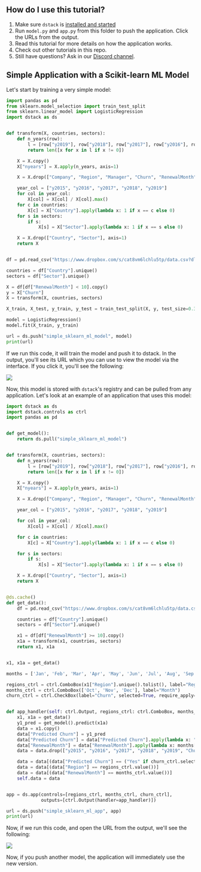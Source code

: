 ## How do I use this tutorial?

1. Make sure `dstack` is [installed and started](https://docs.dstack.ai/quickstart#installation)
2. Run `model.py` and `app.py` from this folder to push the application. Click the URLs from the output.
3. Read this tutorial for more details on how the application works.
4. Check out other tutorials in this repo.
5. Still have questions? Ask in our [Discord channel](https://discord.gg/8xfhEYa).

## Simple Application with a Scikit-learn ML Model

Let's start by training a very simple model:

```python
import pandas as pd
from sklearn.model_selection import train_test_split
from sklearn.linear_model import LogisticRegression
import dstack as ds


def transform(X, countries, sectors):
    def n_years(row):
        l = [row["y2019"], row["y2018"], row["y2017"], row["y2016"], row["y2015"]]
        return len([x for x in l if x != 0])

    X = X.copy()
    X["nyears"] = X.apply(n_years, axis=1)

    X = X.drop(["Company", "Region", "Manager", "Churn", "RenewalMonth", "RenewalDate"], axis=1)

    year_col = ["y2015", "y2016", "y2017", "y2018", "y2019"]
    for col in year_col:
        X[col] = X[col] / X[col].max()
    for c in countries:
        X[c] = X["Country"].apply(lambda x: 1 if x == c else 0)
    for s in sectors:
        if s:
            X[s] = X["Sector"].apply(lambda x: 1 if x == s else 0)

    X = X.drop(["Country", "Sector"], axis=1)
    return X


df = pd.read_csv("https://www.dropbox.com/s/cat8vm6lchlu5tp/data.csv?dl=1", index_col=0)

countries = df["Country"].unique()
sectors = df["Sector"].unique()

X = df[df["RenewalMonth"] < 10].copy()
y = X["Churn"]
X = transform(X, countries, sectors)

X_train, X_test, y_train, y_test = train_test_split(X, y, test_size=0.3, random_state=99)

model = LogisticRegression()
model.fit(X_train, y_train)

url = ds.push("simple_sklearn_ml_model", model)
print(url)
```

If we run this code, it will train the model and push it to dstack. In the output, you'll see its URL which you can use
to view the model via the interface. If you click it, you'll see the following:

![](https://gblobscdn.gitbook.com/assets%2F-LyOZaAwuBdBTEPqqlZy%2F-MPsKmT-BDVNt5W2a40K%2F-MPsRM8MWXa8ral7YRRJ%2FScreenshot%202020-12-31%20at%2011.56.26.png?alt=media&token=85a741a2-d7ae-4330-b1f9-c7124016ec7b)

Now, this model is stored with `dstack`'s registry and can be pulled from any application. Let's look at an example of
an application that uses this model:

```python
import dstack as ds
import dstack.controls as ctrl
import pandas as pd


def get_model():
    return ds.pull("simple_sklearn_ml_model")


def transform(X, countries, sectors):
    def n_years(row):
        l = [row["y2019"], row["y2018"], row["y2017"], row["y2016"], row["y2015"]]
        return len([x for x in l if x != 0])

    X = X.copy()
    X["nyears"] = X.apply(n_years, axis=1)

    X = X.drop(["Company", "Region", "Manager", "Churn", "RenewalMonth", "RenewalDate"], axis=1)

    year_col = ["y2015", "y2016", "y2017", "y2018", "y2019"]

    for col in year_col:
        X[col] = X[col] / X[col].max()

    for c in countries:
        X[c] = X["Country"].apply(lambda x: 1 if x == c else 0)

    for s in sectors:
        if s:
            X[s] = X["Sector"].apply(lambda x: 1 if x == s else 0)

    X = X.drop(["Country", "Sector"], axis=1)
    return X


@ds.cache()
def get_data():
    df = pd.read_csv("https://www.dropbox.com/s/cat8vm6lchlu5tp/data.csv?dl=1", index_col=0)

    countries = df["Country"].unique()
    sectors = df["Sector"].unique()

    x1 = df[df["RenewalMonth"] >= 10].copy()
    x1a = transform(x1, countries, sectors)
    return x1, x1a


x1, x1a = get_data()

months = ['Jan', 'Feb', 'Mar', 'Apr', 'May', 'Jun', 'Jul', 'Aug', 'Sep', 'Oct', 'Nov', 'Dec']

regions_ctrl = ctrl.ComboBox(x1["Region"].unique().tolist(), label="Region")
months_ctrl = ctrl.ComboBox(['Oct', 'Nov', 'Dec'], label="Month")
churn_ctrl = ctrl.CheckBox(label="Churn", selected=True, require_apply=False)


def app_handler(self: ctrl.Output, regions_ctrl: ctrl.ComboBox, months_ctrl: ctrl.ComboBox, churn_ctrl: ctrl.CheckBox):
    x1, x1a = get_data()
    y1_pred = get_model().predict(x1a)
    data = x1.copy()
    data["Predicted Churn"] = y1_pred
    data["Predicted Churn"] = data["Predicted Churn"].apply(lambda x: "Yes" if x == 1.0 else "No")
    data["RenewalMonth"] = data["RenewalMonth"].apply(lambda x: months[x - 1])
    data = data.drop(["y2015", "y2016", "y2017", "y2018", "y2019", "Churn"], axis=1)

    data = data[(data["Predicted Churn"] == ("Yes" if churn_ctrl.selected else "No"))]
    data = data[(data["Region"] == regions_ctrl.value())]
    data = data[(data["RenewalMonth"] == months_ctrl.value())]
    self.data = data


app = ds.app(controls=[regions_ctrl, months_ctrl, churn_ctrl],
             outputs=[ctrl.Output(handler=app_handler)])

url = ds.push("simple_sklearn_ml_app", app)
print(url)
```

Now, if we run this code, and open the URL from the output, we'll see the following:

![](https://gblobscdn.gitbook.com/assets%2F-LyOZaAwuBdBTEPqqlZy%2F-MRJyFsIUI6nGlhft-QX%2F-MRJzsz_z7IRNJk_26jy%2Fds_simple_sklearn_ml_app.png?alt=media&token=5dc18a81-f4d9-4544-9d78-72ffdd388de9)

Now, if you push another model, the application will immediately use the new version.
